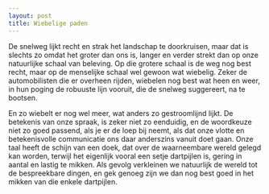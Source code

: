 ```yaml
---
layout: post
title: Wiebelige paden
---
```


De snelweg lijkt recht en strak het landschap te doorkruisen, maar dat is slechts zo omdat het groter dan ons is, langer en verder strekt dan op onze natuurlijke schaal van beleving. Op die grotere schaal is de weg nog best recht, maar op de menselijke schaal wel gewoon wat wiebelig. Zeker de automobilisten die er overheen rijden, wiebelen nog best wat heen en weer, in hun poging de robuuste lijn vooruit, die de snelweg suggereert, na te bootsen.

En zo wiebelt er nog wel meer, wat anders zo gestroomlijnd lijkt. De betekenis van onze spraak, is zeker niet zo eenduidig, en de woordkeuze niet zo goed passend, als je er de loep bij neemt, als dat onze vlotte en betekenisvolle communicatie ons daar anderszins vanuit doet gaan. Onze taal heeft de schijn van een doek, dat over de waarneembare wereld gelegd kan worden, terwijl het eigenlijk vooral een setje dartpijlen is, gering in aantal en lastig te mikken. Als gevolg verkleinen we natuurlijk de wereld tot de bespreekbare dingen, en gek genoeg zijn we dan nog best goed in het mikken van die enkele dartpijlen.